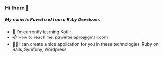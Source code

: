 ### Hi there 👋

##### My name is Pawel and i am a Ruby Developer.

- 🔭 I’m currently learning Kotlin.
- 📫 How to reach me: paweltrelapro@gmail.com
- 🧑‍💻 i can create a nice application for you in these technologies: Ruby on Rails, Symfony, Wordpress
